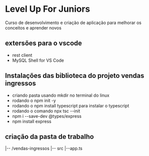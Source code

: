 # Level Up For Juniors

Curso de desenvolvimento e criação de aplicação para melhorar os conceitos e aprender novos

## extersões para o vscode

- rest client
- MySQL Shell for VS Code

## Instalações das biblioteca do projeto vendas ingressos

- criando pasta usando mkdir no terminal do linux
- rodando o npm init -y
- rodando o npm install typescript para instalar o typescript
- rodando o comando npx tsc --init
- npm i --save-dev @types/express
- npm install express

## criação da pasta de trabalho

|-- /vendas-ingressos
    |-- src
            |--app.ts
